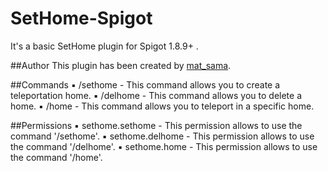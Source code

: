 # SetHome-Spigot
It's a basic SetHome plugin for Spigot 1.8.9+ .

##Author
This plugin has been created by [mat_sama](https://github.com/matsamaaa/).

##Commands
▪ /sethome <name> - This command allows you to create a teleportation home.
▪ /delhome <name> - This command allows you to delete a home.
▪ /home <name> - This command allows you to teleport in a specific home.

##Permissions
▪ sethome.sethome - This permission allows to use the command '/sethome'.
▪ sethome.delhome - This permission allows to use the command '/delhome'.
▪ sethome.home - This permission allows to use the command '/home'.
